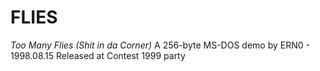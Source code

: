 # FLIES 
*Too Many Flies (Shit in da Corner)*
A 256-byte MS-DOS demo by ERN0 - 1998.08.15
Released at Contest 1999 party
